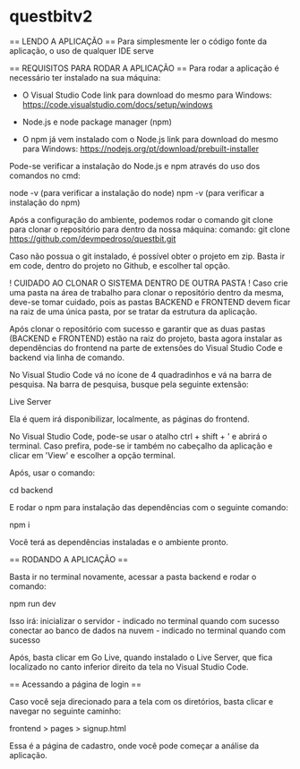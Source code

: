 ﻿# questbitv2

== LENDO A APLICAÇÃO ==
Para simplesmente ler o código fonte da aplicação, o uso de qualquer IDE serve

== REQUISITOS PARA RODAR A APLICAÇÃO ==
Para rodar a aplicação é necessário ter instalado na sua máquina:

- O Visual Studio Code 
link para download do mesmo para Windows: https://code.visualstudio.com/docs/setup/windows

- Node.js e node package manager (npm)
- O npm já vem instalado com o Node.js
link para download do mesmo para Windows: https://nodejs.org/pt/download/prebuilt-installer

Pode-se verificar a instalação do Node.js e npm através do uso dos comandos no cmd:

node -v (para verificar a instalação do node)
npm -v (para verificar a instalação do npm)

Após a configuração do ambiente, podemos rodar o comando git clone para clonar o reposítório para dentro da nossa máquina:
comando: git clone https://github.com/devmpedroso/questbit.git

Caso não possua o git instalado, é possível obter o projeto em zip. Basta ir em code, dentro do projeto no Github, e escolher tal opção.

! CUIDADO AO CLONAR O SISTEMA DENTRO DE OUTRA PASTA !
Caso crie uma pasta na área de trabalho para clonar o repositório dentro da mesma, deve-se tomar cuidado, pois as pastas BACKEND e FRONTEND devem ficar na raiz de uma única pasta, por se tratar da estrutura da aplicação.

Após clonar o repositório com sucesso e garantir que as duas pastas (BACKEND e FRONTEND) estão na raiz do projeto, basta agora instalar as dependências do frontend na parte de extensões do Visual Studio Code e backend via linha de comando.

No Visual Studio Code vá no ícone de 4 quadradinhos e vá na barra de pesquisa. Na barra de pesquisa, busque pela seguinte extensão:

Live Server

Ela é quem irá disponibilizar, localmente, as páginas do frontend.

No Visual Studio Code, pode-se usar o atalho ctrl + shift + ' e abrirá o terminal. Caso prefira, pode-se ir também no cabeçalho da aplicação e clicar em 'View' e escolher a opção terminal.

Após, usar o comando:

cd backend

E rodar o npm para instalação das dependências com o seguinte comando:

npm i

Você terá as dependências instaladas e o ambiente pronto.

== RODANDO A APLICAÇÃO ==

Basta ir no terminal novamente, acessar a pasta backend e rodar o comando:

npm run dev

Isso irá: 
inicializar o servidor - indicado no terminal quando com sucesso
conectar ao banco de dados na nuvem - indicado no terminal quando com sucesso

Após, basta clicar em Go Live, quando instalado o Live Server, que fica localizado no canto inferior direito da tela no Visual Studio Code.

== Acessando a página de login ==

Caso você seja direcionado para a tela com os diretórios, basta clicar e navegar no seguinte caminho:

frontend > pages > signup.html

Essa é a página de cadastro, onde você pode começar a análise da aplicação.
